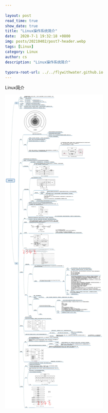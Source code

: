 ```yaml
---

layout: post
read_time: true
show_date: true
title: "Linux操作系统简介"
date:  2020-7-1 19:32:18 +0800
img: posts/20210402/post7-header.webp
tags: [Linux]
category: Linux
author: cs
description: "Linux操作系统简介"

typora-root-url: ../../flywithwater.github.io
---
```


Linux简介

![file_system](/assets/img/posts/Linux/操作系统.jpg)



